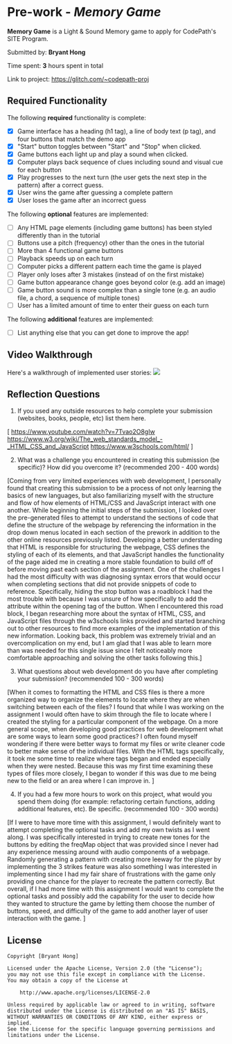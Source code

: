 # Pre-work - *Memory Game*

**Memory Game** is a Light & Sound Memory game to apply for CodePath's SITE Program. 

Submitted by: **Bryant Hong**

Time spent: **3** hours spent in total

Link to project: https://glitch.com/~codepath-proj

## Required Functionality

The following **required** functionality is complete:

* [x] Game interface has a heading (h1 tag), a line of body text (p tag), and four buttons that match the demo app
* [x] "Start" button toggles between "Start" and "Stop" when clicked. 
* [x] Game buttons each light up and play a sound when clicked. 
* [x] Computer plays back sequence of clues including sound and visual cue for each button
* [x] Play progresses to the next turn (the user gets the next step in the pattern) after a correct guess. 
* [x] User wins the game after guessing a complete pattern
* [x] User loses the game after an incorrect guess

The following **optional** features are implemented:

* [ ] Any HTML page elements (including game buttons) has been styled differently than in the tutorial
* [ ] Buttons use a pitch (frequency) other than the ones in the tutorial
* [ ] More than 4 functional game buttons
* [ ] Playback speeds up on each turn
* [ ] Computer picks a different pattern each time the game is played
* [ ] Player only loses after 3 mistakes (instead of on the first mistake)
* [ ] Game button appearance change goes beyond color (e.g. add an image)
* [ ] Game button sound is more complex than a single tone (e.g. an audio file, a chord, a sequence of multiple tones)
* [ ] User has a limited amount of time to enter their guess on each turn

The following **additional** features are implemented:

- [ ] List anything else that you can get done to improve the app!

## Video Walkthrough

Here's a walkthrough of implemented user stories:
![](your-link-here)


## Reflection Questions
1. If you used any outside resources to help complete your submission (websites, books, people, etc) list them here. 

[
https://www.youtube.com/watch?v=7Tvao2O8gIw
https://www.w3.org/wiki/The_web_standards_model_-_HTML_CSS_and_JavaScript
https://www.w3schools.com/html/
]

2. What was a challenge you encountered in creating this submission (be specific)? How did you overcome it? (recommended 200 - 400 words) 

[Coming from very limited experiences with web development, I personally found that creating this submission to be a process of not only learning the basics of new languages, but also familiarizing myself with the structure and flow of how elements of  HTML/CSS and JavaScript interact with one another. While beginning the initial steps of the submission, I looked over the pre-generated files to attempt to understand the sections of code that define the structure of the webpage by referencing the information in the drop down menus located in each section of the prework in addition to the other online resources previously listed. Developing a better understanding that HTML is responsible for structuring the webpage, CSS defines the styling of each of its elements, and that JavaScript handles the functionality of the page aided me in creating a more stable foundation to build off of before moving past each section of the assignment. One of the challenges I had the most difficulty with was diagnosing syntax errors that would occur when completing sections that did not provide snippets of code to reference. Specifically, hiding the stop button was a roadblock I had the most trouble with because I was unsure of how specifically to add the attribute within the opening tag of the button. When I encountered this road block, I began researching more about the syntax of HTML, CSS, and JavaScript files through the w3schools links provided and started branching out to other resources to find more examples of the implementation of this new information. Looking back, this problem was extremely trivial and an overcomplication on my end, but I am glad that I was able to learn more than was needed for this single issue since I felt noticeably more comfortable approaching and solving the other tasks following this.]

3. What questions about web development do you have after completing your submission? (recommended 100 - 300 words) 

[When it comes to formatting the HTML and CSS files is there a more organized way to organize the elements to locate where they are when switching between each of the files? I found that while I was working on the assignment I would often have to skim through the file to locate where I created the styling for a particular component of the webpage. On a more general scope, when developing good practices for web development what are some ways to learn some good practices? I often found myself wondering if there were better ways to format my files or write cleaner code to better make sense of the individual files. With the HTML tags specifically, it took me some time to realize where tags began and ended especially when they were nested. Because this was my first time examining these types of files more closely, I began to wonder if this was due to me being new to the field or an area where I can improve in. ]

4. If you had a few more hours to work on this project, what would you spend them doing (for example: refactoring certain functions, adding additional features, etc). Be specific. (recommended 100 - 300 words) 

[If I were to have more time with this assignment, I would definitely want to attempt completing the optional tasks and add my own twists as I went along. I was specifically interested in trying to create new tones for the buttons by editing the freqMap object that was provided since I never had any experience messing around with audio components of a webpage. Randomly generating a pattern with creating more leeway for the player by implementing the 3 strikes feature was also something I was interested in implementing since I had my fair share of frustrations with the game only providing one chance for the player to recreate the pattern correctly. But overall, if I had more time with this assignment I would want to complete the optional tasks and possibly add the capability for the user to decide how they wanted to structure the game by letting them choose the number of buttons, speed, and difficulty of the game to add another layer of user interaction with the game.  ]



## License

    Copyright [Bryant Hong]

    Licensed under the Apache License, Version 2.0 (the "License");
    you may not use this file except in compliance with the License.
    You may obtain a copy of the License at

        http://www.apache.org/licenses/LICENSE-2.0

    Unless required by applicable law or agreed to in writing, software
    distributed under the License is distributed on an "AS IS" BASIS,
    WITHOUT WARRANTIES OR CONDITIONS OF ANY KIND, either express or implied.
    See the License for the specific language governing permissions and
    limitations under the License.